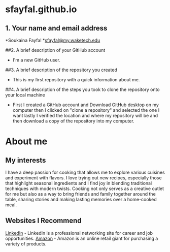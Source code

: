 # sfayfal.github.io

## 1. Your name and email address
*Soukaina Fayfal 
*sfayfal@my.waketech.edu

##2. A brief description of your GitHub account
* I'm a new GitHub user.

##3. A brief description of the repository you created
* This is my first repository with a quick information about me.

##4. A brief description of the steps you took to clone the repository onto your local machine
* First I created a GitHub account and Download GitHub desktop on my computer then I clicked on "clone a repository" and selected the one I want lastly I verified the location and where my repository will be and then download a copy of the repository into my computer.
# About me 
## My interests 
I have a deep passion for cooking that allows me to explore various cuisines and experiment with flavors. I love trying out new recipes, especially those that highlight seasonal ingredients and I find joy in blending traditional techniques with modern twists. Cooking not only serves as a creative outlet for me but also as a way to bring friends and family together around the table, sharing stories and making lasting memories over a home-cooked meal.
## Websites I Recommend
[LinkedIn](https://www.linkedin.com) - LinkedIn is a professional networking site for career and job opportunities.
[Amazon](https://www.amazon.com) - Amazon is an online retail giant for purchasing a variety of products.
